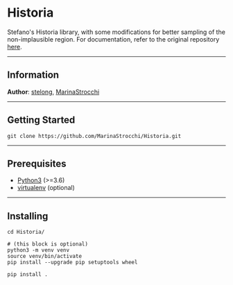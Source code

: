 # Historia

Stefano's Historia library, with some modifications for better sampling of the non-implausible region. For documentation, refer to the original repository [here](https://github.com/stelong/Historia).

---
## Information

**Author**: [stelong](https://github.com/stelong), [MarinaStrocchi](https://github.com/MarinaStrocchi)

---
## Getting Started

```
git clone https://github.com/MarinaStrocchi/Historia.git
```

---
## Prerequisites

* [Python3](https://www.python.org/) (>=3.6)
* [virtualenv](https://pypi.org/project/virtualenv/) (optional)

---
## Installing

```
cd Historia/
```
```
# (this block is optional)
python3 -m venv venv
source venv/bin/activate
pip install --upgrade pip setuptools wheel
```
```
pip install .
```

